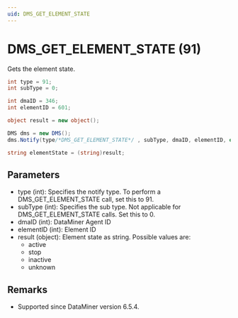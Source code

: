 ```yaml
---
uid: DMS_GET_ELEMENT_STATE
---
```


# DMS_GET_ELEMENT_STATE (91)

Gets the element state.

```csharp
int type = 91;
int subType = 0;

int dmaID = 346;
int elementID = 601;

object result = new object();

DMS dms = new DMS();
dms.Notify(type/*DMS_GET_ELEMENT_STATE*/ , subType, dmaID, elementID, out result);

string elementState = (string)result;
```

## Parameters

- type (int): Specifies the notify type. To perform a DMS_GET_ELEMENT_STATE call, set this to 91.
- subType (int): Specifies the sub type. Not applicable for DMS_GET_ELEMENT_STATE calls. Set this to 0.
- dmaID (int): DataMiner Agent ID
- elementID (int): Element ID
- result (object): Element state as string. Possible values are:
  - active
  - stop
  - inactive
  - unknown

## Remarks

- Supported since DataMiner version 6.5.4.
